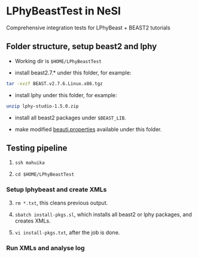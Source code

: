 # LPhyBeastTest in NeSI

Comprehensive integration tests for LPhyBeast + BEAST2 tutorials

## Folder structure, setup beast2 and lphy

- Working dir is `$HOME/LPhyBeastTest`

- install beast2.7.* under this folder, for example:

```bash
tar -xvzf BEAST.v2.7.6.Linux.x86.tgz
```

- install lphy under this folder, for example:

```bash
unzip lphy-studio-1.5.0.zip
```

- install all beast2 packages under `$BEAST_LIB`.

- make modified [beauti.properties](./beauti.properties) available under this folder.


## Testing pipeline

1. `ssh mahuika`

2. `cd $HOME/LPhyBeastTest`

### Setup lphybeast and create XMLs

3. `rm *.txt`, this cleans previous output.

4. `sbatch install-pkgs.sl`, which installs all beast2 or lphy packages, and creates XMLs.

5. `vi install-pkgs.txt`, after the job is done.

### Run XMLs and analyse log



